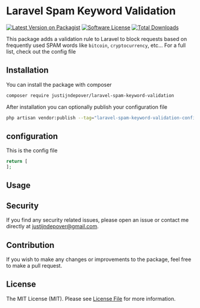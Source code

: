 # Laravel Spam Keyword Validation

[![Latest Version on Packagist](https://img.shields.io/packagist/v/justijndepover/laravel-spam-keyword-validation.svg?style=flat-square)](https://packagist.org/packages/justijndepover/laravel-spam-keyword-validation)
[![Software License](https://img.shields.io/badge/license-MIT-brightgreen.svg?style=flat-square)](LICENSE.md)
[![Total Downloads](https://img.shields.io/packagist/dt/justijndepover/laravel-spam-keyword-validation.svg?style=flat-square)](https://packagist.org/packages/justijndepover/laravel-spam-keyword-validation)

This package adds a validation rule to Laravel to block requests based on frequently used SPAM words like `bitcoin`, `cryptocurrency`, etc...
For a full list, check out the config file

## Installation

You can install the package with composer

```sh
composer require justijndepover/laravel-spam-keyword-validation
```

After installation you can optionally publish your configuration file

```sh
php artisan vendor:publish --tag="laravel-spam-keyword-validation-config"
```

## configuration

This is the config file

```php
return [
];
```

## Usage

## Security

If you find any security related issues, please open an issue or contact me directly at [justijndepover@gmail.com](justijndepover@gmail.com).

## Contribution

If you wish to make any changes or improvements to the package, feel free to make a pull request.

## License

The MIT License (MIT). Please see [License File](LICENSE.md) for more information.

